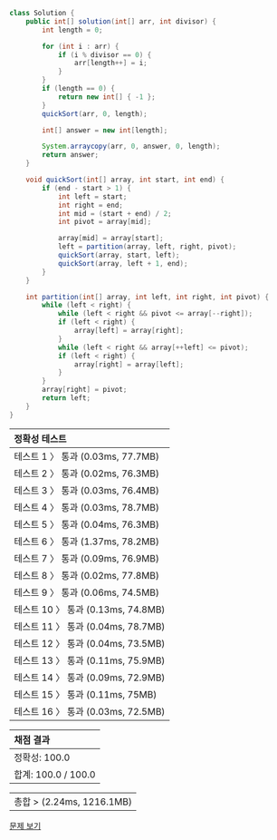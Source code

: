 ```java
class Solution {
    public int[] solution(int[] arr, int divisor) {
        int length = 0;

        for (int i : arr) {
            if (i % divisor == 0) {
                arr[length++] = i;
            }
        }
        if (length == 0) {
            return new int[] { -1 };
        }
        quickSort(arr, 0, length);

        int[] answer = new int[length];

        System.arraycopy(arr, 0, answer, 0, length);
        return answer;
    }

    void quickSort(int[] array, int start, int end) {
        if (end - start > 1) {
            int left = start;
            int right = end;
            int mid = (start + end) / 2;
            int pivot = array[mid];

            array[mid] = array[start];
            left = partition(array, left, right, pivot);
            quickSort(array, start, left);
            quickSort(array, left + 1, end);
        }
    }

    int partition(int[] array, int left, int right, int pivot) {
        while (left < right) {
            while (left < right && pivot <= array[--right]);
            if (left < right) {
                array[left] = array[right];
            }
            while (left < right && array[++left] <= pivot);
            if (left < right) {
                array[right] = array[left];
            }
        }
        array[right] = pivot;
        return left;
    }
}
```
 | 정확성 테스트 |
 |  :-  |
 | 테스트 1 〉 통과 (0.03ms, 77.7MB) |
 | 테스트 2 〉 통과 (0.02ms, 76.3MB) |
 | 테스트 3 〉 통과 (0.03ms, 76.4MB) |
 | 테스트 4 〉 통과 (0.03ms, 78.7MB) |
 | 테스트 5 〉 통과 (0.04ms, 76.3MB) |
 | 테스트 6 〉 통과 (1.37ms, 78.2MB) |
 | 테스트 7 〉 통과 (0.09ms, 76.9MB) |
 | 테스트 8 〉 통과 (0.02ms, 77.8MB) |
 | 테스트 9 〉 통과 (0.06ms, 74.5MB) |
 | 테스트 10 〉 통과 (0.13ms, 74.8MB) |
 | 테스트 11 〉 통과 (0.04ms, 78.7MB) |
 | 테스트 12 〉 통과 (0.04ms, 73.5MB) |
 | 테스트 13 〉 통과 (0.11ms, 75.9MB) |
 | 테스트 14 〉 통과 (0.09ms, 72.9MB) |
 | 테스트 15 〉 통과 (0.11ms, 75MB) |
 | 테스트 16 〉 통과 (0.03ms, 72.5MB) |

 | 채점 결과 |
 | :- |
 | 정확성: 100.0 |
 | 합계: 100.0 / 100.0 |

 ||
 | :- |
 | 총합 > (2.24ms, 1216.1MB) |

[문제 보기](https://programmers.co.kr/learn/courses/30/lessons/12910?language=java)